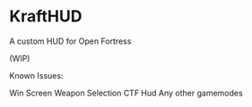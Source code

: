 # KraftHUD

A custom HUD for Open Fortress

(WIP)

Known Issues:

Win Screen
Weapon Selection
CTF Hud
Any other gamemodes
